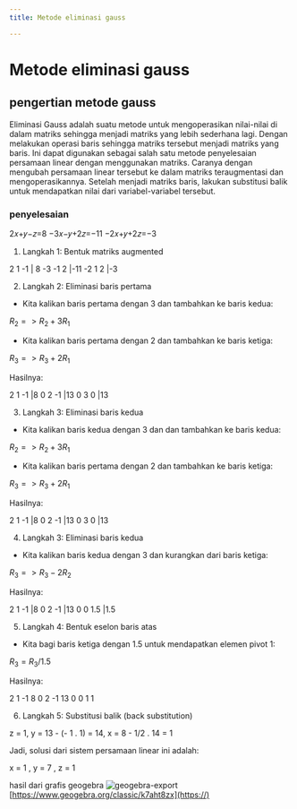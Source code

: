 ```yaml
---
title: Metode eliminasi gauss

---
```


# Metode eliminasi gauss
## pengertian metode gauss
Eliminasi Gauss adalah suatu metode untuk mengoperasikan nilai-nilai di dalam matriks sehingga menjadi matriks yang lebih sederhana lagi. Dengan melakukan operasi baris sehingga matriks tersebut menjadi matriks yang baris. Ini dapat digunakan sebagai salah satu metode penyelesaian persamaan linear dengan menggunakan matriks. Caranya dengan mengubah persamaan linear tersebut ke dalam matriks teraugmentasi dan mengoperasikannya. Setelah menjadi matriks baris, lakukan substitusi balik untuk mendapatkan nilai dari variabel-variabel tersebut.

### penyelesaian

2𝑥+𝑦−𝑧=8
−3𝑥−𝑦+2𝑧=−11
−2𝑥+𝑦+2𝑧=−3

1. Langkah 1: Bentuk matriks augmented

2 1 -1    | 8
-3 -1 2   |-11
-2 1 2    |-3

2. Langkah 2: Eliminasi baris pertama

- Kita kalikan baris pertama dengan 3 dan tambahkan ke baris kedua:

$R_2 => R_2+3 R_1$

- Kita kalikan baris pertama dengan 2 dan tambahkan ke baris ketiga:

$R_3=>R_3+2 R_1$

Hasilnya:

2 1 -1  |8
0 2 -1  |13
0 3 0   |13

3. Langkah 3: Eliminasi baris kedua

- Kita kalikan baris kedua dengan 3 dan dan tambahkan ke baris kedua:

$R_2 => R_2+3 R_1$

- Kita kalikan baris pertama dengan 2 dan tambahkan ke baris ketiga:

$R_3 => R_3+2 R_1$

Hasilnya:

2 1 -1  |8 
0 2 -1  |13
0 3 0   |13

4. Langkah 3: Eliminasi baris kedua

- Kita kalikan baris kedua dengan 3 dan kurangkan dari baris ketiga:

$R_3=>R_3-2R_2$

Hasilnya:

2 1 -1  |8
0 2 -1  |13
0 0 1.5 |1.5

5. Langkah 4: Bentuk eselon baris atas

- Kita bagi baris ketiga dengan 1.5 untuk mendapatkan elemen pivot 1:

$R_{3} = R_{3}/1.5$

Hasilnya:

2 1 -1 8 
0 2 -1 13
0 0 1  1

6. Langkah 5: Substitusi balik (back substitution)

z = 1, y = 13 - (- 1 . 1) = 14, x = 8 - 1/2 . 14 = 1

Jadi, solusi dari sistem persamaan linear ini adalah:

x = 1 , y = 7 , z = 1

hasil dari grafis geogebra
![geogebra-export](https://hackmd.io/_uploads/B1wCc8QjJx.png)
[https://www.geogebra.org/classic/k7aht8zx](https://)